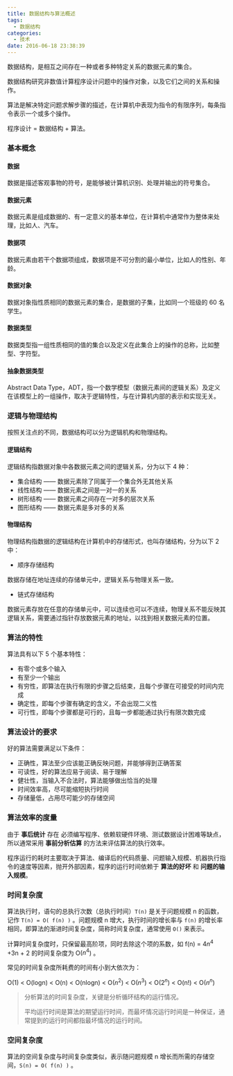 ```yaml
---
title: 数据结构与算法概述
tags:
  - 数据结构
categories:
  - 技术
date: 2016-06-18 23:38:39
---
```


数据结构，是相互之间存在一种或者多种特定关系的数据元素的集合。

数据结构研究非数值计算程序设计问题中的操作对象，以及它们之间的关系和操作。

算法是解决特定问题求解步骤的描述，在计算机中表现为指令的有限序列，每条指令表示一个或多个操作。

程序设计 = 数据结构 + 算法。



<!-- more -->



### 基本概念

#### 数据

数据是描述客观事物的符号，是能够被计算机识别、处理并输出的符号集合。



#### 数据元素

数据元素是组成数据的、有一定意义的基本单位，在计算机中通常作为整体来处理，比如人、汽车。



#### 数据项

数据元素由若干个数据项组成，数据项是不可分割的最小单位，比如人的性别、年龄。



#### 数据对象

数据对象指性质相同的数据元素的集合，是数据的子集，比如同一个班级的 60 名学生。



#### 数据类型

数据类型指一组性质相同的值的集合以及定义在此集合上的操作的总称，比如整型、字符型。



#### 抽象数据类型

Abstract Data Type，ADT，指一个数学模型（数据元素间的逻辑关系）及定义在该模型上的一组操作，取决于逻辑特性，与在计算机内部的表示和实现无关。



### 逻辑与物理结构

按照关注点的不同，数据结构可以分为逻辑机构和物理结构。



#### 逻辑结构

逻辑结构指数据对象中各数据元素之间的逻辑关系，分为以下 4 种：

* 集合结构 —— 数据元素除了同属于一个集合外无其他关系
* 线性结构 —— 数据元素之间是一对一的关系
* 树形结构 —— 数据元素之间存在一对多的层次关系
* 图形结构 —— 数据元素是多对多的关系



#### 物理结构

物理结构指数据的逻辑结构在计算机中的存储形式，也叫存储结构，分为以下 2 中：

* 顺序存储结构

数据存储在地址连续的存储单元中，逻辑关系与物理关系一致。

* 链式存储结构

数据元素存放在任意的存储单元中，可以连续也可以不连续，物理关系不能反映其逻辑关系，需要通过指针存放数据元素的地址，以找到相关数据元素的位置。



### 算法的特性

算法具有以下 5 个基本特性：

* 有零个或多个输入
* 有至少一个输出
* 有穷性，即算法在执行有限的步骤之后结束，且每个步骤在可接受的时间内完成
* 确定性，即每个步骤有确定的含义，不会出现二义性
* 可行性，即每个步骤都是可行的，且每一步都能通过执行有限次数完成



### 算法设计的要求

好的算法需要满足以下条件：

* 正确性，算法至少应该能正确反映问题，并能够得到正确答案
* 可读性，好的算法应易于阅读、易于理解
* 健壮性，当输入不合法时，算法能够做出恰当的处理
* 时间效率高，尽可能缩短执行时间
* 存储量低，占用尽可能少的存储空间



### 算法效率的度量

由于 **事后统计** 存在 必须编写程序、依赖软硬件环境、测试数据设计困难等缺点，所以通常采用 **事前分析估算** 的方法来评估算法的执行效率。

程序运行的耗时主要取决于算法、编译后的代码质量、问题输入规模、机器执行指令的速度等因素，抛开外部因素，程序的运行时间依赖于 **算法的好坏** 和 **问题的输入规模**。



### 时间复杂度

算法执行时，语句的总执行次数（总执行时间）`T(n)` 是关于问题规模 n 的函数，记作 `T(n) = O( f(n) )` 。问题规模 n 增大，执行时间的增长率与 `f(n)` 的增长率相同，即算法的渐进时间复杂度，简称时间复杂度，通常使用 `O()` 来表示。

计算时间复杂度时，只保留最高阶项，同时去除这个项的系数，如 f(n) = $4n^{4}$ +3n + 2 的时间复杂度为 O($n^{4}$) 。

常见的时间复杂度所耗费的时间有小到大依次为：

O(1)  <  O(logn)  <  O(n)  <  O(nlogn)  <  O($n^{2}$)  <  O($n^{3}$)  <  O($2^{n}$)  <  O(n!)  <  O($n^{n}$)

> 分析算法的时间复杂度，关键是分析循环结构的运行情况。
>
> 平均运行时间是算法的期望运行时间，而最坏情况运行时间是一种保证，通常提到的运行时间都指最坏情况的运行时间。



### 空间复杂度

算法的空间复杂度与时间复杂度类似，表示随问题规模 n 增长而所需的存储空间，`S(n) = O( f(n) )` 。